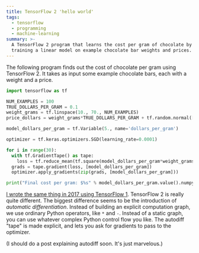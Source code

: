 ```yaml
---
title: TensorFlow 2 'hello world'
tags:
  - tensorflow
  - programming
  - machine-learning
summary: >-
  A TensorFlow 2 program that learns the cost per gram of chocolate by
  training a linear model on example chocolate bar weights and prices.
---
```


The following program finds out the cost of chocolate per gram using TensorFlow 2.
It takes as input some example chocolate bars,
each with a weight and a price.

```python
import tensorflow as tf

NUM_EXAMPLES = 100
TRUE_DOLLARS_PER_GRAM = 0.1
weight_grams = tf.linspace(10., 70., NUM_EXAMPLES)
price_dollars = weight_grams*TRUE_DOLLARS_PER_GRAM + tf.random.normal([NUM_EXAMPLES])

model_dollars_per_gram = tf.Variable(5., name='dollars_per_gram')

optimizer = tf.keras.optimizers.SGD(learning_rate=0.0001)

for i in range(30):
  with tf.GradientTape() as tape:
    loss = tf.reduce_mean(tf.square(model_dollars_per_gram*weight_grams - price_dollars))
  grads = tape.gradient(loss, [model_dollars_per_gram])
  optimizer.apply_gradients(zip(grads, [model_dollars_per_gram]))

print("Final cost per gram: $%s" % model_dollars_per_gram.value().numpy())
```

[I wrote the same thing in 2017 using TensorFlow 1](/2017/04/23/tensorflow-helloworld).
TensorFlow 2 is really quite different.
The biggest difference seems to be the introduction of _automatic differentiation_.
Instead of building an explicit computation graph,
we use ordinary Python operators, like `*` and `-`.
Instead of a static graph,
you can use whatever complex Python control flow you like.
The autodiff "tape" is made explicit,
and lets you ask for gradients to pass to the optimizer.

(I should do a post explaining autodiff soon.
It's just marvelous.)
